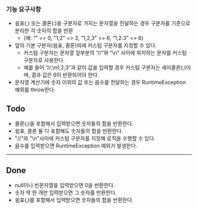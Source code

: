 ### 기능 요구사항
- 쉼표(,) 또는 콜론(:)을 구분자로 가지는 문자열을 전달하는 경우 구분자를 기준으로 분리한 각 숫자의 합을 반환 
  - (예: “” => 0, "1,2" => 3, "1,2,3" => 6, “1,2:3” => 6)
- 앞의 기본 구분자(쉼표, 콜론)외에 커스텀 구분자를 지정할 수 있다. 
  - 커스텀 구분자는 문자열 앞부분의 “//”와 “\n” 사이에 위치하는 문자를 커스텀 구분자로 사용한다. 
  - 예를 들어 “//;\n1;2;3”과 같이 값을 입력할 경우 커스텀 구분자는 세미콜론(;)이며, 결과 값은 6이 반환되어야 한다.
- 문자열 계산기에 숫자 이외의 값 또는 음수를 전달하는 경우 RuntimeException 예외를 throw한다.

## Todo
- 콜론(;)을 포함해서 입력받으면 숫자들의 합을 반환한다.
- 쉼표, 콜론 둘 다 포함해도 숫자들의 합을 반환한다.
- "//"와 "\n"사이에 커스텀 구분자를 지정해 로직을 수행할 수 있다.
- 음수를 입력받으면 RuntimeException 예외가 발생한다.

---

## Done
- null이나 빈문자열을 입력받으면 0을 반환한다.
- 숫자 딱 한 개만 입력받으면 그 숫자를 반환한다.
- 쉼표(,)를 포함해서 입력받으면 숫자들의 합을 반환한다.